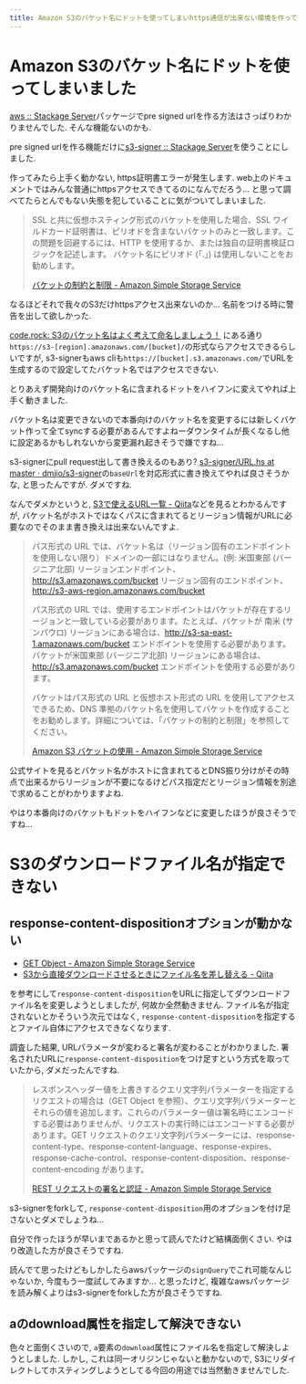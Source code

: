 ```yaml
---
title: Amazon S3のバケット名にドットを使ってしまいhttps通信が出来ない環境を作ってしまった, S3のダウンロードファイル名を指定できるライブラリがなくて困っている
---
```


# Amazon S3のバケット名にドットを使ってしまいました

[aws :: Stackage Server](https://www.stackage.org/package/aws)パッケージでpre signed urlを作る方法はさっぱりわかりませんでした.
そんな機能ないのかも.

pre signed urlを作る機能だけに[s3-signer :: Stackage Server](https://www.stackage.org/package/s3-signer)を使うことにしました.

作ってみたら上手く動かない,
https証明書エラーが発生します.
web上のドキュメントではみんな普通にhttpsアクセスできてるのになんでだろう…
と思って調べてたらとんでもない失態を犯していることに気がついてしまいました.

> SSL と共に仮想ホスティング形式のバケットを使用した場合、SSL ワイルドカード証明書は、ピリオドを含まないバケットのみと一致します。この問題を回避するには、HTTP を使用するか、または独自の証明書検証ロジックを記述します。 バケット名にピリオド (「.」) は使用しないことをお勧めします。
>
> [バケットの制約と制限 - Amazon Simple Storage Service](http://docs.aws.amazon.com/ja_jp/AmazonS3/latest/dev/BucketRestrictions.html)

なるほどそれで我々のS3だけhttpsアクセス出来ないのか…
名前をつける時に警告を出して欲しかった.

[code.rock: S3のバケット名はよく考えて命名しましょう！](http://blog.dateofrock.com/2012/02/s3.html)
にある通り`https://s3-[region].amazonaws.com/[bucket]/`の形式ならアクセスできるらしいですが,
s3-signerもaws cliも`https://[bucket].s3.amazonaws.com/`でURLを生成するので設定してたバケット名ではアクセスできない.

とりあえず開発向けのバケット名に含まれるドットをハイフンに変えてやれば上手く動きました.

バケット名は変更できないので本番向けのバケット名を変更するには新しくバケット作って全てsyncする必要があるんですよねーダウンタイムが長くなるし他に設定あるかもしれないから変更漏れ起きそうで嫌ですね…

s3-signerにpull request出して書き換えるのもあり?
[s3-signer/URL.hs at master · dmjio/s3-signer](https://github.com/dmjio/s3-signer/blob/master/src/Network/S3/URL.hs#L36)の`baseUrl`を対応形式に書き換えてやれば良さそうかな,
と思ったんですが.
ダメですね.

なんでダメかというと,
[S3で使えるURL一覧 - Qiita](http://qiita.com/koni/items/1d116726282b1c443a40)などを見るとわかるんですが,
バケット名がホストではなくパスに含まれてるとリージョン情報がURLに必要なのでそのまま書き換えは出来ないんですよ.

> パス形式の URL では、バケット名は（リージョン固有のエンドポイントを使用しない限り）ドメインの一部にはなりません。(例: 米国東部 (バージニア北部) リージョンエンドポイント、http://s3.amazonaws.com/bucket リージョン固有のエンドポイント、http://s3-aws-region.amazonaws.com/bucket
>
> パス形式の URL では、使用するエンドポイントはバケットが存在するリージョンと一致している必要があります。たとえば、バケットが 南米 (サンパウロ) リージョンにある場合は、http://s3-sa-east-1.amazonaws.com/bucket エンドポイントを使用する必要があります。バケットが米国東部 (バージニア北部) リージョンにある場合は、http://s3.amazonaws.com/bucket エンドポイントを使用する必要があります。
>
> バケットはパス形式の URL と仮想ホスト形式の URL を使用してアクセスできるため、DNS 準拠のバケット名を使用してバケットを作成することをお勧めします。詳細については、「バケットの制約と制限」を参照してください。
>
> [Amazon S3 バケットの使用 - Amazon Simple Storage Service](http://docs.aws.amazon.com/ja_jp/AmazonS3/latest/dev/UsingBucket.html)

公式サイトを見るとバケット名がホストに含まれてるとDNS振り分けがその時点で出来るからリージョンが不要になるけどパス指定だとリージョン情報を別途で求めることがわかりますよね.

やはり本番向けのバケットもドットをハイフンなどに変更したほうが良さそうですね…

# S3のダウンロードファイル名が指定できない

## response-content-dispositionオプションが動かない

* [GET Object - Amazon Simple Storage Service](http://docs.aws.amazon.com/AmazonS3/latest/API/RESTObjectGET.html)
* [S3から直接ダウンロードさせるときにファイル名を差し替える - Qiita](http://qiita.com/kitar/items/166896357f50f4fe0a95)

を参考にして`response-content-disposition`をURLに指定してダウンロードファイル名を変更しようとしましたが,
何故か全然動きません.
ファイル名が指定されないとかそういう次元ではなく,
`response-content-disposition`を指定するとファイル自体にアクセスできなくなります.

調査した結果,
URLパラメータが変わると署名が変わることがわかりました.
署名されたURLに`response-content-disposition`をつけ足すという方式を取っていたから,
ダメだったんですね.

>  レスポンスヘッダー値を上書きするクエリ文字列パラメーターを指定するリクエストの場合は（GET Object を参照）、クエリ文字列パラメーターとそれらの値を追加します。これらのパラメーター値は署名時にエンコードする必要はありませんが、リクエストの実行時にはエンコードする必要があります。GET リクエストのクエリ文字列パラメーターには、response-content-type、response-content-language、response-expires、response-cache-control、response-content-disposition、response-content-encoding があります。
>
> [REST リクエストの署名と認証 - Amazon Simple Storage Service](http://docs.aws.amazon.com/ja_jp/AmazonS3/latest/dev/RESTAuthentication.html)

s3-signerをforkして,
`response-content-disposition`用のオプションを付け足さないとダメでしょうね…

自分で作ったほうが早いまであるかと思って読んでたけど結構面倒くさい.
やはり改造した方が良さそうですね.

読んでて思ったけどもしかしたらawsパッケージの`signQuery`でこれ可能なんじゃないか,
今度もう一度試してみますか…
と思ったけど,
複雑なawsパッケージを読み解くよりはs3-signerをforkした方が良さそうですね.

## aのdownload属性を指定して解決できない

色々と面倒くさいので,
`a`要素の`download`属性にファイル名を指定して解決しようとしました.
しかし,
これは同一オリジンじゃないと動かないので,
S3にリダイレクトしてホスティングしようとしてる今回の用途では当然動きませんでした.

